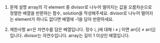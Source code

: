 1. 문제 설명
   array의 각 element 중 divisor로 나누어 떨어지는 값을 오름차순으로 정렬한 배열을 반환하는 함수, solution을 작성해주세요.
   divisor로 나누어 떨어지는 element가 하나도 없다면 배열에 -1을 담아 반환하세요.

2. 제한사항
   arr은 자연수를 담은 배열입니다.
   정수 i, j에 대해 i ≠ j 이면 arr[i] ≠ arr[j] 입니다.
   divisor는 자연수입니다.
   array는 길이 1 이상인 배열입니다.
